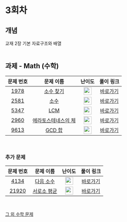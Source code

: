# 3회차

## 개념
교재 2장 기본 자료구조와 배열
<br>
<br>

## 과제 - Math (수학)

|        문제 번호         |        문제 이름         |         난이도          |        풀이 링크         |
| :-----: | :-----: | :-----: | :-----: |
| <a href="https://www.acmicpc.net/problem/1978" target="_blank">1978</a> | <a href="https://www.acmicpc.net/problem/1978" target="_blank">소수 찾기</a> | <img height="25px" width="25px" src="https://static.solved.ac/tier_small/6.svg"/> | <a href="https://github.com/tony9402/baekjoon/tree/main/solution/math/1978">바로가기</a> |
| <a href="https://www.acmicpc.net/problem/2581" target="_blank">2581</a> | <a href="https://www.acmicpc.net/problem/2581" target="_blank">소수</a> | <img height="25px" width="25px" src="https://static.solved.ac/tier_small/6.svg"/> | <a href="https://github.com/tony9402/baekjoon/tree/main/solution/math/2581">바로가기</a> |
| <a href="https://www.acmicpc.net/problem/5347" target="_blank">5347</a> | <a href="https://www.acmicpc.net/problem/5347" target="_blank">LCM</a> | <img height="25px" width="25px" src="https://static.solved.ac/tier_small/6.svg"/> | <a href="https://github.com/tony9402/baekjoon/tree/main/solution/math/5347">바로가기</a> |
| <a href="https://www.acmicpc.net/problem/2960" target="_blank">2960</a> | <a href="https://www.acmicpc.net/problem/2960" target="_blank">에라토스테네스의 체</a> | <img height="25px" width="25px" src="https://static.solved.ac/tier_small/7.svg"/> | <a href="https://github.com/tony9402/baekjoon/tree/main/solution/math/2960">바로가기</a> |
| <a href="https://www.acmicpc.net/problem/9613" target="_blank">9613</a> | <a href="https://www.acmicpc.net/problem/9613" target="_blank">GCD 합</a> | <img height="25px" width="25px" src="https://static.solved.ac/tier_small/7.svg"/> | <a href="https://github.com/tony9402/baekjoon/tree/main/solution/math/9613">바로가기</a> |


<br>


### 추가 문제
|        문제 번호         |        문제 이름         |         난이도          |        풀이 링크         |
| :-----: | :-----: | :-----: | :-----: |
| <a href="https://www.acmicpc.net/problem/4134" target="_blank">4134</a> | <a href="https://www.acmicpc.net/problem/4134" target="_blank">다음 소수</a> | <img height="25px" width="25px" src="https://static.solved.ac/tier_small/7.svg"/> | <a href="https://github.com/tony9402/baekjoon/tree/main/solution/math/4134">바로가기</a> |
| <a href="https://www.acmicpc.net/problem/21920" target="_blank">21920</a> | <a href="https://www.acmicpc.net/problem/21920" target="_blank">서로소 평균</a> | <img height="25px" width="25px" src="https://static.solved.ac/tier_small/7.svg"/> | <a href="https://github.com/tony9402/baekjoon/tree/main/solution/math/21920">바로가기</a> |
<br>

[그 외 수학 문제](https://github.com/tony9402/baekjoon/tree/main/math)
